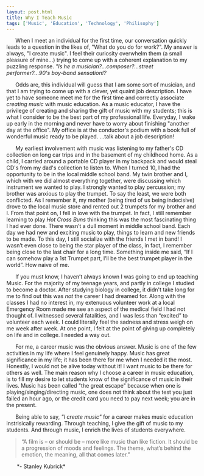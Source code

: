 ```yaml
---
layout: post.html
title: Why I Teach Music
tags: ['Music', 'Education', 'Technology', 'Philisophy']
---
```



&nbsp;&nbsp;&nbsp;&nbsp;&nbsp;&nbsp;When I meet an individual for the first time, our conversation quickly leads to a question in the likes of, "What do you do for work?".  My answer is always, "I create music".  I feel their curiosity overwhelm them (a small pleasure of mine...) trying to come up with a coherent explanation to my puzzling response. *"Is he a musician?...composer?...street performer?...90's boy-band sensation!?* 

&nbsp;&nbsp;&nbsp;&nbsp;&nbsp;&nbsp;Odds are, this individual will guess that I am some sort of musician, and that I am trying to come up with a clever, yet quaint job description.  I have yet to have someone meet me for the first time and correctly associate *creating music* with music education. As a music educator, I have the privilege of creating and sharing the gift of music with my students; this is what I consider to be the best part of my professional life. Everyday, I wake up early in the morning and never have to worry about finishing "another day at the office". My office is at the conductor's podium with a book full of wonderful music ready to be played. ...talk about a job description!

&nbsp;&nbsp;&nbsp;&nbsp;&nbsp;&nbsp;My earliest involvement with music was listening to my father's CD collection on long car trips and in the basement of my childhood home.  As a child, I carried around a portable CD player in my backpack and would steal CD's from my dad's collection to listen to.  When I turned 10, I had the opportunity to be in the local middle school band. My twin brother and I, which with we did almost everything together, were discussing which instrument we wanted to play. I strongly wanted to play percussion; my brother was anxious to play the trumpet. To say the least, we were both conflicted. As I remember it, my mother (being tired of us being indecisive) drove to the local music store and rented out 2 trumpets for my brother and I.  From that point on, I fell in love with the trumpet. In fact, I still remember learning to play *Hot Cross Buns* thinking this was the most fascinating thing I had ever done.  There wasn’t a dull moment in middle school band.  Each day we had new and exciting music to play, things to learn and new friends to be made. To this day, I still socialize with the friends I met in band!  I wasn’t even close to being the star player of the class, in fact, I remember being close to the last chair for a long time. Something inside me said, “If I can somehow play a 1st Trumpet part, I’ll be the best trumpet player in the world”. How naive of me.

&nbsp;&nbsp;&nbsp;&nbsp;&nbsp;&nbsp;If you must know, I haven’t always known I was going to end up teaching Music. For the majority of my teenage years, and partly in college I studied to become a doctor. After studying biology in college, it didn't take long for me to find out this was *not* the career I had dreamed for. Along with the classes I had no interest in, my extenuous volunteer work at a local Emergency Room made me see an aspect of the medical field I had not thought of. I witnessed several fatalities, and I was less than “excited” to volunteer each week. I could literally feel the sadness and stress weigh on me week after week.  At one point, I felt at the point of giving up completely on life and in college.  I needed a way out. 

&nbsp;&nbsp;&nbsp;&nbsp;&nbsp;&nbsp;For me, a career music was the obvious answer. Music is one of the few activities in my life where I feel genuinely happy. Music has great significance in my life; it has been there for me when I needed it the most.  Honestly, I would not be alive today without it!  I want music to be there for others as well. The main reason why I choose a career in music education, is to fill my desire to let students know of the significance of music in their lives. Music has been called "the great escape" because when one is playing/singing/directing music, one does not think about the test you just failed an hour ago, or the credit card you need to pay next week; you are in the present. 

&nbsp;&nbsp;&nbsp;&nbsp;&nbsp;&nbsp;Being able to say, *"I create music"* for a career makes music education instrisically rewarding. Through teaching, I give the gift of music to my students. And through music, I enrich the lives of students everywhere. 

> “A film is – or should be – more like music than like fiction. It should be a progression of moods and feelings. The theme, what’s behind the emotion, the meaning, all that comes later.”
<p>         &nbsp;&nbsp;&nbsp;&nbsp;&nbsp;&nbsp; *- Stanley Kubrick*<p>
